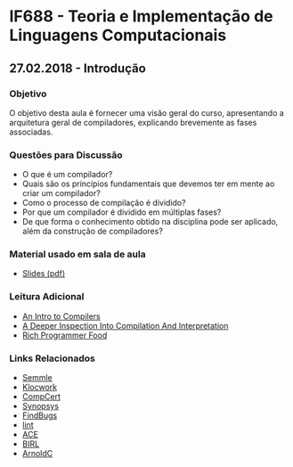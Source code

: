 # IF688 - Teoria e Implementação de Linguagens Computacionais

## 27.02.2018 - Introdução 

### Objetivo

O objetivo desta aula é fornecer uma visão geral do curso, apresentando a arquitetura geral de compiladores, explicando brevemente as fases associadas.

### Questões para Discussão

- O que é um compilador? 
- Quais são os princípios fundamentais que devemos ter em mente ao criar um compilador?
- Como o processo de compilação é dividido? 
- Por que um compilador é dividido em múltiplas fases? 
- De que forma o conhecimento obtido na disciplina pode ser aplicado, além da construção de compiladores?

### Material usado em sala de aula

- [Slides (pdf)](https://drive.google.com/file/d/1xiTyoJTW11Bu79Vy3Dtj60RdxGVN2IVT/view?usp=sharing)

### Leitura Adicional

- [An Intro to Compilers](https://nicoleorchard.com/blog/compilers)
- [A Deeper Inspection Into Compilation And Interpretation](https://dev.to/vaidehijoshi/a-deeper-inspection-into-compilation-and-interpretation-8bp)
- [Rich Programmer Food](http://steve-yegge.blogspot.com.br/2007/06/rich-programmer-food.html)

### Links Relacionados

- [Semmle](https://semmle.com)
- [Klocwork](http://www.klocwork.com)
- [CompCert](http://compcert.inria.fr)
- [Synopsys](https://www.synopsys.com/)
- [FindBugs](http://findbugs.sourceforge.net)
- [lint](tools.android.com/tips/lint)
- [ACE](http://www.ace.nl/compiler)
- [BIRL](https://birl-language.github.io)
- [ArnoldC](https://lhartikk.github.io/ArnoldC/)